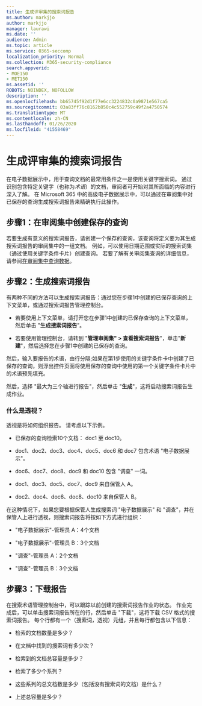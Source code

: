 ```yaml
---
title: 生成评审集的搜索词报告
ms.author: markjjo
author: markjjo
manager: laurawi
ms.date: ''
audience: Admin
ms.topic: article
ms.service: O365-seccomp
localization_priority: Normal
ms.collection: M365-security-compliance
search.appverid:
- MOE150
- MET150
ms.assetid: ''
ROBOTS: NOINDEX, NOFOLLOW
description: ''
ms.openlocfilehash: bb65745f92d1f77e6cc3224832c0a9871e567ca5
ms.sourcegitcommit: 03a83ff76c8162b850c4c552759c49f2a4750574
ms.translationtype: MT
ms.contentlocale: zh-CN
ms.lasthandoff: 01/26/2020
ms.locfileid: "41558469"
---
```

# <a name="generate-search-term-report-for-a-review-set"></a>生成评审集的搜索词报告

在电子数据展示中，用于查询文档的最常用条件之一是使用关键字搜索词。 通过识别包含特定关键字（也称为*术语*）的文档，审阅者可开始对其所面临的内容进行深入了解。 在 Microsoft 365 中的高级电子数据展示中，可以通过在审阅集中对已保存的查询生成搜索词报告来精确执行此操作。

## <a name="step-1-create-a-saved-query-in-the-review-set"></a>步骤1：在审阅集中创建保存的查询

若要生成有意义的搜索词报告，请创建一个保存的查询，该查询将定义要为其生成搜索词报告的审阅集中的一组文档。 例如，可以使用日期范围或实际的搜索词集（通过使用关键字条件卡片）创建查询。 若要了解有关审阅集查询的详细信息，请参阅[在审阅集中查询数据](review-set-search.md)。

## <a name="step-2-generate-a-search-term-report"></a>步骤2：生成搜索词报告

有两种不同的方法可以生成搜索词报告：通过您在步骤1中创建的已保存查询的上下文菜单，或通过搜索词报告管理控制台。

- 若要使用上下文菜单，请打开您在步骤1中创建的已保存查询的上下文菜单，然后单击 "**生成搜索词报告**"。

- 若要使用管理控制台，请转到 "**管理审阅集" > 查看搜索词报告**"，单击"**新建**"，然后选择您在步骤1中创建的已保存的查询。

然后，输入要报告的术语，由行分隔;如果在第1步使用的关键字条件卡中创建了已保存的查询，则浮出控件页面将使用保存的查询中使用的第一个关键字条件卡片中的术语预先填充。

然后，选择 "最大为三个轴进行报告"，然后单击 "**生成**"，这将启动搜索词报告生成作业。

### <a name="what-is-a-pivot"></a>什么是透视？

透视是将如何组织报告。 请考虑以下示例。

- 已保存的查询检索10个文档： doc1 至 doc10。

- doc1、doc2、doc3、doc4、doc5、doc6 和 doc7 包含术语 "电子数据展示"。

- doc6、doc7、doc8、doc9 和 doc10 包含 "调查" 一词。

- doc1、doc3、doc5、doc7、doc9 来自保管人 A。

- doc2、doc4、doc6、doc8、doc10 来自保管人 B。

在这种情况下，如果您要根据保管人生成搜索词 "电子数据展示" 和 "调查"，并在保管人上进行透视，则搜索词报告将按如下方式进行组织：

- "电子数据展示"-管理员 A：4个文档

- "电子数据展示"-管理员 B：3个文档

- "调查"-管理员 A：2个文档

- "调查"-管理员 B：3个文档

## <a name="step-3-download-report"></a>步骤3：下载报告

在搜索术语管理控制台中，可以跟踪以前创建的搜索词报告作业的状态。 作业完成后，可以单击搜索词报告所在的行，然后单击 "下载"，这将下载 CSV 格式的搜索词报告。 每个行都有一个（搜索词，透视）元组，并且每行都包含以下信息：

- 检索的文档数量是多少？

- 在文档中找到的搜索词有多少次？

- 检索到的文档总容量是多少？

- 检索了多少个系列？

- 这些系列的总文档数是多少（包括没有搜索词的文档）是什么？

- 上述总容量是多少？